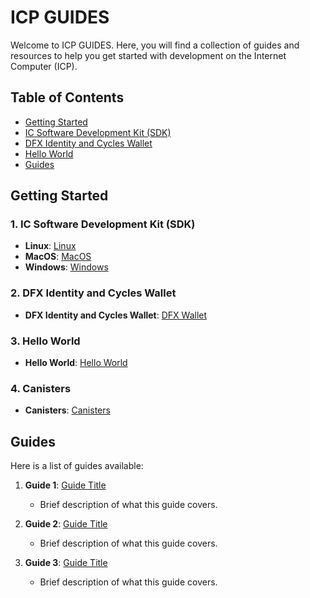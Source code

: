 # ICP GUIDES

Welcome to ICP GUIDES. Here, you will find a collection of guides and resources to help you get started with development on the Internet Computer (ICP).

## Table of Contents

- [Getting Started](#getting-started)
- [IC Software Development Kit (SDK)](#1.-ic-software-development-kit-(sdk))
- [DFX Identity and Cycles Wallet](#2.-dfx-identity-and-cycles-wallet)
- [Hello World](#3.-hello-world)
- [Guides](#guides)
  
## Getting Started
### 1. IC Software Development Kit (SDK) 
   - **Linux**:   [Linux](IC_SDK_Linux.md)
   - **MacOS**:   [MacOS](IC_SDK_MacOS.md)
   - **Windows**: [Windows](IC_SDK_Windows.md)

### 2. DFX Identity and Cycles Wallet 
   - **DFX Identity and Cycles Wallet**:   [DFX Wallet](DFX_Wallet.md)

### 3. Hello World 
   - **Hello World**:   [Hello World](Hello_World.md)

### 4. Canisters 
   - **Canisters**:   [Canisters](Canisters.md)

## Guides

Here is a list of guides available:

1. **Guide 1**: [Guide Title](link-to-guide)
   - Brief description of what this guide covers.

2. **Guide 2**: [Guide Title](link-to-guide)
   - Brief description of what this guide covers.

3. **Guide 3**: [Guide Title](link-to-guide)
   - Brief description of what this guide covers.
